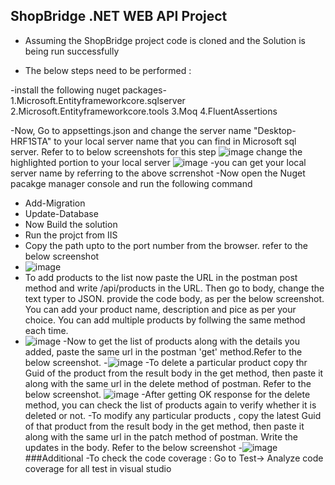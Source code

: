 ## ShopBridge .NET WEB API Project

- Assuming the ShopBridge project code is cloned and the Solution is being run successfully

- The below steps need to be performed : 

-install the following nuget packages- 1.Microsoft.Entityframeworkcore.sqlserver
                                       2.Microsoft.Entityframeworkcore.tools
                                       3.Moq
                                       4.FluentAssertions

-Now, Go to appsettings.json  and change the server name "Desktop-HRF1STA" to your local server name that you can find in Microsoft sql server. Refer to to below screenshots for this step
![image](https://user-images.githubusercontent.com/81872507/113498327-915e3480-9529-11eb-9e20-417f528a8474.png)
change the highlighted portion to your local server
![image](https://user-images.githubusercontent.com/81872507/113498351-ca96a480-9529-11eb-8afc-a34d031922dc.png)
-you can get your local server name by referring to the above scrrenshot
-Now open the Nuget pacakge manager console and run the following command
- Add-Migration
- Update-Database
- Now Build the solution
- Run the projct from IIS
- Copy the path upto to the port number from the browser. refer to the below screenshot
- ![image](https://user-images.githubusercontent.com/81872507/113498473-cfa82380-952a-11eb-9f17-6dc7f288eb9a.png)
- To add products to the list now paste the URL  in the postman post method and write /api/products in the URL. Then go to body, change the text typer to JSON. provide the code body, as per the below screenshot. You can add your product name, description and pice as per your choice. You can add multiple products by follwing the same method each time. 
- ![image](https://user-images.githubusercontent.com/81872507/113498691-e2bbf300-952c-11eb-81bf-797533a98a36.png)
-Now to get the list of products along with the details you added, paste the same url in the postman 'get' method.Refer to the below screenshot.
-![image](https://user-images.githubusercontent.com/81872507/113498580-d97e5680-952b-11eb-871a-a5edbce57213.png)
-To delete a particular product copy thr Guid of the product from the result body in the get method, then paste it along with the same url in the delete method of postman. Refer to the below screenshot.
![image](https://user-images.githubusercontent.com/81872507/113498815-07649a80-952e-11eb-9c66-d64350ac1d42.png)
-After getting OK  response for the delete method, you can check the list of products again to verify whether it is deleted or not.
-To modify any particular products , copy the latest Guid of that product from the result body in the get method, then paste it along with the same url in the patch method of postman. Write the updates in the body. Refer to the below screenshot
-![image](https://user-images.githubusercontent.com/81872507/113498917-efd9e180-952e-11eb-9932-270e496c0909.png)
###Additional
-To check the code coverage : Go to Test-> Analyze code coverage for all test   in visual studio
